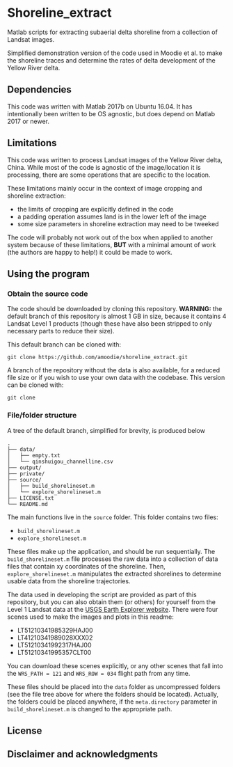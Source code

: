 # Shoreline_extract

Matlab scripts for extracting subaerial delta shoreline from a collection of Landsat images.

Simplified demonstration version of the code used in Moodie et al. to make the shoreline traces and determine the rates of delta development of the Yellow River delta.


## Dependencies

This code was written with Matlab 2017b on Ubuntu 16.04. 
It has intentionally been written to be OS agnostic, but does depend on Matlab 2017 or newer.

## Limitations

This code was written to process Landsat images of the Yellow River delta, China.
While most of the code is agnostic of the image/location it is processing, there are some operations that are specific to the location. 

These limitations mainly occur in the context of image cropping and shoreline extraction:

* the limits of cropping are explicitly defined in the code
* a padding operation assumes land is in the lower left of the image
* some size parameters in shoreline extraction may need to be tweeked

The code will probably not work out of the box when applied to another system because of these limitations, __BUT__ with a minimal amount of work (the authors are happy to help!) it could be made to work.


## Using the program

### Obtain the source code

The code should be downloaded by cloning this repository. 
__WARNING:__ the default branch of this repository is almost 1 GB in size, because it contains 4 Landsat Level 1 products (though these have also been stripped to only necessary parts to reduce their size).

This default branch can be cloned with:

```
git clone https://github.com/amoodie/shoreline_extract.git
```

A branch of the repository without the data is also available, for a reduced file size or if you wish to use your own data with the codebase.
This version can be cloned with:

```
git clone
```

### File/folder structure

A tree of the default branch, simplified for brevity, is produced below
```
.
├── data/
│   ├── empty.txt
│   └── qinshuigou_channelline.csv
├── output/
├── private/
├── source/
│   ├── build_shorelineset.m
│   └── explore_shorelineset.m
├── LICENSE.txt
└── README.md
```

The main functions live in the `source` folder.
This folder contains two files:

* `build_shorelineset.m`
* `explore_shorelineset.m`

These files make up the application, and should be run sequentially. 
The `build_shorelineset.m` file processes the raw data into a collection of data files that contain xy coordinates of the shoreline.
Then, `explore_shorelineset.m` manipulates the extracted shorelines to determine usable data from the shoreline trajectories.

The data used in developing the script are provided as part of this repository, but you can also obtain them (or others) for yourself from the Level 1 Landsat data at the [USGS Earth Explorer website](https://earthexplorer.usgs.gov/).
There were four scenes used to make the images and plots in this readme:

* LT51210341985329HAJ00
* LT41210341989028XXX02
* LT51210341992317HAJ00
* LT51210341995357CLT00

You can download these scenes explicitly, or any other scenes that fall into the `WRS_PATH = 121` and `WRS_ROW = 034` flight path from any time.

These files should be placed into the `data` folder as uncompressed folders (see the file tree above for where the folders should be located).
Actually, the folders could be placed anywhere, if the `meta.directory` parameter in `build_shorelineset.m` is changed to the appropriate path.




## License



## Disclaimer and acknowledgments 